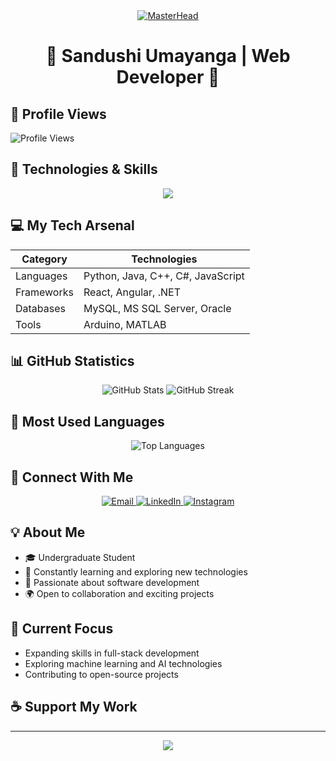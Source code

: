<div align="center">
  <a href="http://sandushiUmayanga1916.in">
    <img src="https://gomycode.com/eg/wp-content/uploads/sites/28/2023/11/1_yw0TnheAGN-LPneDaTlaxw.gif" alt="MasterHead">
  </a>
</div>


<h1 align="center">🌟 Sandushi Umayanga | Web Developer 🚀</h1>

## 👀 Profile Views
![Profile Views](https://komarev.com/ghpvc/?username=sandushiumayanga1916&color=brightgreen)

## 🔧 Technologies & Skills

<p align="center">
  <img src="https://skillicons.dev/icons?i=python,java,cpp,cs,javascript,react,angular,android,arduino,dotnet,mysql,matlab" />
</p>

## 💻 My Tech Arsenal

| Category | Technologies |
|----------|--------------|
| Languages | Python, Java, C++, C#, JavaScript |
| Frameworks | React, Angular, .NET |
| Databases | MySQL, MS SQL Server, Oracle |
| Tools | Arduino, MATLAB |

## 📊 GitHub Statistics

<p align="center">
  <img src="https://github-readme-stats.vercel.app/api?username=sandushiumayanga1916&show_icons=true&theme=radical" alt="GitHub Stats" />
  <img src="https://github-readme-streak-stats.herokuapp.com/?user=sandushiumayanga1916&theme=radical" alt="GitHub Streak" />
</p>

## 🌈 Most Used Languages

<p align="center">
  <img src="https://github-readme-stats.vercel.app/api/top-langs/?username=sandushiumayanga1916&layout=compact&theme=radical" alt="Top Languages" />
</p>

## 🤝 Connect With Me

<p align="center">
  <a href="mailto:sandushiumayanga1916@gmail.com">
    <img src="https://img.shields.io/badge/Email-D14836?style=for-the-badge&logo=gmail&logoColor=white" alt="Email"/>
  </a>
  <a href="https://linkedin.com/in/sandushi-dissanayake">
    <img src="https://img.shields.io/badge/LinkedIn-0077B5?style=for-the-badge&logo=linkedin&logoColor=white" alt="LinkedIn"/>
  </a>
  <a href="https://instagram.com/sandushidissanayake">
    <img src="https://img.shields.io/badge/Instagram-E4405F?style=for-the-badge&logo=instagram&logoColor=white" alt="Instagram"/>
  </a>
</p>

## 💡 About Me

- 🎓 Undergraduate Student
- 🌱 Constantly learning and exploring new technologies
- 💼 Passionate about software development
- 🌍 Open to collaboration and exciting projects

## 🎯 Current Focus

- Expanding skills in full-stack development
- Exploring machine learning and AI technologies
- Contributing to open-source projects

## ☕ Support My Work

---

<p align="center">
  <img src="https://capsule-render.vercel.app/api?type=waving&color=gradient&height=100&section=footer"/>
</p>
